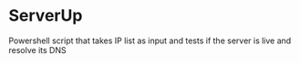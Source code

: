 # ServerUp
Powershell script that takes IP list as input and  tests if the server is live and resolve its DNS 
